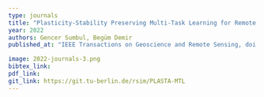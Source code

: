 ```yaml
---
type: journals
title: "Plasticity-Stability Preserving Multi-Task Learning for Remote Sensing Image Retrieval"
year: 2022
authors: Gencer Sumbul, Begüm Demir
published_at: "IEEE Transactions on Geoscience and Remote Sensing, doi: 10.1109/TGRS.2022.3160097, 2022."

image: 2022-journals-3.png
bibtex_link:
pdf_link: 
git_link: https://git.tu-berlin.de/rsim/PLASTA-MTL
---
```


